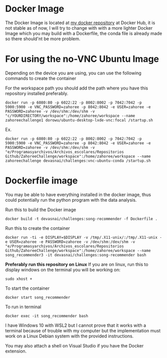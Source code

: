 # Docker Image

The Docker Image is located at [my docker repository](https://hub.docker.com/repository/docker/devasnai/challenges/general) at Docker Hub, it is not stable as of now, I will try to change with with a more lighter Docker Image which you may build with a Dockerfile, the conda file is already made so there should'nt be more problem.


#   For using the no-VNC Ubuntu Image
Depending on the device you are using, you can use the following commands to create the container

For the workspace path you should add the path where you have this repository installed preferably.
```
docker run -p 6080:80 -p 6022:22 -p 8002:8002 -p 7042:7042 -p 5900:5900 -e VNC_PASSWORD=zahoree -p 8042:8042 -e USER=zahoree -e PASSWORD=zahoree -v /dev/shm:/dev/shm -v "c/YOURDIRECTORY/workspace":/home/zahoree/workspace --name zahoreechallenge1 dorowu/ubuntu-desktop-lxde-vnc:focal /startup.sh
```
Ex.
```
docker run -p 6080:80 -p 6022:22 -p 8002:8002 -p 7042:7042 -p 5900:5900 -e VNC_PASSWORD=zahoree -p 8042:8042 -e USER=zahoree -e PASSWORD=zahoree -v /dev/shm:/dev/shm -v "e/Programasyarchivos/Archivos_escolares/Repositorios Github/ZahoreeChallenge/workspace":/home/zahoree/workspace --name zahoreechallenge devasnai/challenges:vnc-ubuntu-conda /startup.sh
```

#   Dockerfile image


You may be able to have everything installed in the docker image, thus could potentially run the python program with the data analysis.

Run this to build the Docker image
```
docker build -t devasnai/challenges:song-recommender -f Dockerfile .
```

Run this to create the container
```
docker run -ti -e DISPLAY=$DISPLAY -v /tmp/.X11-unix/:/tmp/.X11-unix -e USER=zahoree -e PASSWORD=zahoree -v /dev/shm:/dev/shm -v "e/Programasyarchivos/Archivos_escolares/Repositorios Github/ZahoreeChallenge/workspace":/home/zahoree/workspace --name song_recommender3 -it devasnai/challenges:song-recommender bash
```

**Preferably run this repository on Linux**
If you are on linux, run this to display windows on the terminal you will be working on:
```
sudo xhost +
```

To start the container
``` 
docker start song_recommender
```

To run in terminal
```
docker exec -it song_recommender bash
```

I have Windows 10 with WSL2 but I cannot prove that it works with a terminal because of trouble with my computer but the implementation must work on a Linux Debian system with the provided instructions.

You may also attach a shell on Visual Studio if you have the Docker extension.